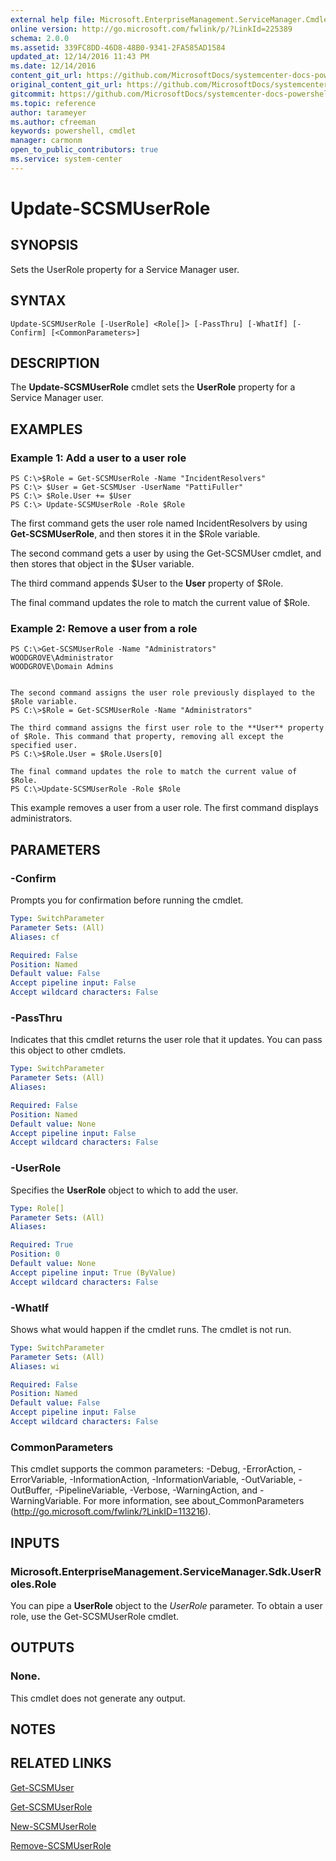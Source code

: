 ```yaml
---
external help file: Microsoft.EnterpriseManagement.ServiceManager.Cmdlets.dll-Help.xml
online version: http://go.microsoft.com/fwlink/p/?LinkId=225389
schema: 2.0.0
ms.assetid: 339FC8DD-46D8-48B0-9341-2FA585AD1584
updated_at: 12/14/2016 11:43 PM
ms.date: 12/14/2016
content_git_url: https://github.com/MicrosoftDocs/systemcenter-docs-powershell/blob/master/systemcenter-cmdlets/SystemCenter2016/ServiceManager/v1.0/Update-SCSMUserRole.md
original_content_git_url: https://github.com/MicrosoftDocs/systemcenter-docs-powershell/blob/master/systemcenter-cmdlets/SystemCenter2016/ServiceManager/v1.0/Update-SCSMUserRole.md
gitcommit: https://github.com/MicrosoftDocs/systemcenter-docs-powershell/blob/96cd9bd2780eb6b78c540fa00d3b8a4313e3ed40/systemcenter-cmdlets/SystemCenter2016/ServiceManager/v1.0/Update-SCSMUserRole.md
ms.topic: reference
author: tarameyer
ms.author: cfreeman
keywords: powershell, cmdlet
manager: carmonm
open_to_public_contributors: true
ms.service: system-center
---
```


# Update-SCSMUserRole

## SYNOPSIS
Sets the UserRole property for a Service Manager user.

## SYNTAX

```
Update-SCSMUserRole [-UserRole] <Role[]> [-PassThru] [-WhatIf] [-Confirm] [<CommonParameters>]
```

## DESCRIPTION
The **Update-SCSMUserRole** cmdlet sets the **UserRole** property for a Service Manager user.

## EXAMPLES

### Example 1: Add a user to a user role
```
PS C:\>$Role = Get-SCSMUserRole -Name "IncidentResolvers"
PS C:\> $User = Get-SCSMUser -UserName "PattiFuller"
PS C:\> $Role.User += $User
PS C:\> Update-SCSMUserRole -Role $Role
```

The first command gets the user role named IncidentResolvers by using **Get-SCSMUserRole**, and then stores it in the $Role variable.

The second command gets a user by using the Get-SCSMUser cmdlet, and then stores that object in the $User variable.

The third command appends $User to the **User** property of $Role.

The final command updates the role to match the current value of $Role.

### Example 2: Remove a user from a role
```
PS C:\>Get-SCSMUserRole -Name "Administrators"
WOODGROVE\Administrator
WOODGROVE\Domain Admins


The second command assigns the user role previously displayed to the $Role variable. 
PS C:\>$Role = Get-SCSMUserRole -Name "Administrators"

The third command assigns the first user role to the **User** property of $Role. This command that property, removing all except the specified user. 
PS C:\>$Role.User = $Role.Users[0]

The final command updates the role to match the current value of $Role.
PS C:\>Update-SCSMUserRole -Role $Role
```

This example removes a user from a user role.
The first command displays administrators.

## PARAMETERS

### -Confirm
Prompts you for confirmation before running the cmdlet.

```yaml
Type: SwitchParameter
Parameter Sets: (All)
Aliases: cf

Required: False
Position: Named
Default value: False
Accept pipeline input: False
Accept wildcard characters: False
```

### -PassThru
Indicates that this cmdlet returns the user role that it updates.
You can pass this object to other cmdlets.

```yaml
Type: SwitchParameter
Parameter Sets: (All)
Aliases: 

Required: False
Position: Named
Default value: None
Accept pipeline input: False
Accept wildcard characters: False
```

### -UserRole
Specifies the **UserRole** object to which to add the user.

```yaml
Type: Role[]
Parameter Sets: (All)
Aliases: 

Required: True
Position: 0
Default value: None
Accept pipeline input: True (ByValue)
Accept wildcard characters: False
```

### -WhatIf
Shows what would happen if the cmdlet runs.
The cmdlet is not run.

```yaml
Type: SwitchParameter
Parameter Sets: (All)
Aliases: wi

Required: False
Position: Named
Default value: False
Accept pipeline input: False
Accept wildcard characters: False
```

### CommonParameters
This cmdlet supports the common parameters: -Debug, -ErrorAction, -ErrorVariable, -InformationAction, -InformationVariable, -OutVariable, -OutBuffer, -PipelineVariable, -Verbose, -WarningAction, and -WarningVariable. For more information, see about_CommonParameters (http://go.microsoft.com/fwlink/?LinkID=113216).

## INPUTS

### Microsoft.EnterpriseManagement.ServiceManager.Sdk.UserRoles.Role
You can pipe a **UserRole** object to the *UserRole* parameter.
To obtain a user role, use the Get-SCSMUserRole cmdlet.

## OUTPUTS

### None.
This cmdlet does not generate any output.

## NOTES

## RELATED LINKS

[Get-SCSMUser](xref:SystemCenter2016/ServiceManager/v1.0/Get-SCSMUser.md)

[Get-SCSMUserRole](xref:SystemCenter2016/ServiceManager/v1.0/Get-SCSMUserRole.md)

[New-SCSMUserRole](xref:SystemCenter2016/ServiceManager/v1.0/New-SCSMUserRole.md)

[Remove-SCSMUserRole](xref:SystemCenter2016/ServiceManager/v1.0/Remove-SCSMUserRole.md)

